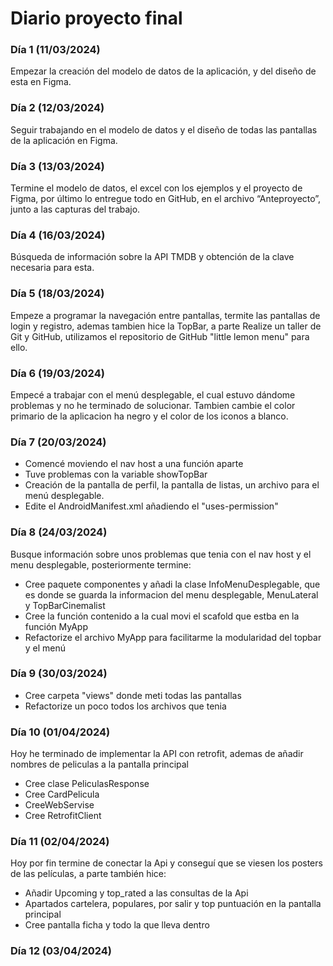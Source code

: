 # Diario proyecto final

### Día 1 (11/03/2024)

Empezar la creación del modelo de datos de la aplicación, y del diseño de esta en Figma.

### Día 2 (12/03/2024)

Seguir trabajando en el modelo de datos y el diseño de todas las pantallas de la aplicación en Figma.

### Día 3 (13/03/2024)

Termine el modelo de datos, el excel con los ejemplos y el proyecto de Figma, por último lo entregue todo en GitHub, en el archivo “Anteproyecto”, junto a las capturas del trabajo.

### Día 4 (16/03/2024)

Búsqueda de información sobre la API TMDB y obtención de la clave necesaria para esta.

### Día 5 (18/03/2024)

Empeze a programar la navegación entre pantallas, termite las pantallas de login y registro, ademas tambien hice la TopBar, a parte Realize un taller de Git y GitHub, utilizamos el repositorio de GitHub "little lemon menu" para ello.

### Día 6 (19/03/2024)

Empecé a trabajar con el menú desplegable, el cual estuvo dándome problemas y no he terminado de solucionar. Tambien cambie el color primario de la aplicacion ha negro y el color de los iconos a blanco.

### Día 7 (20/03/2024)

- Comencé moviendo el nav host a una función aparte
- Tuve problemas con la variable showTopBar
- Creación de la pantalla de perfil, la pantalla de listas, un archivo para el menú desplegable.
- Edite el AndroidManifest.xml añadiendo el "uses-permission"

### Día 8 (24/03/2024)

Busque información sobre unos problemas que tenia con el nav host y el menu desplegable, posteriormente termine:
- Cree paquete componentes y añadi la clase InfoMenuDesplegable, que es donde se guarda la informacion del menu desplegable, MenuLateral y TopBarCinemalist
- Cree la función contenido a la cual movi el scafold que estba en la función MyApp
- Refactorize el archivo MyApp para facilitarme la modularidad del topbar y el menú

### Día 9 (30/03/2024)

- Cree carpeta "views" donde meti todas las pantallas
- Refactorize un poco todos los archivos que tenia

### Día 10 (01/04/2024)

Hoy he terminado de implementar la API con retrofit, ademas de añadir nombres de peliculas a la pantalla principal
- Cree clase PeliculasResponse
- Cree CardPelicula
- CreeWebServise
- Cree RetrofitClient

### Día 11 (02/04/2024)

Hoy por fin termine de conectar la Api y conseguí que se viesen los posters de las películas, a parte también hice:
- Añadir Upcoming y top_rated a las consultas de la Api
- Apartados cartelera, populares, por salir y top puntuación en la pantalla principal
- Cree pantalla ficha y todo la que lleva dentro

### Día 12 (03/04/2024)